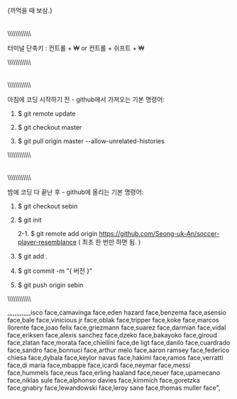 {까먹을 때 보삼.}
\
\
\
\\\\\\\\\\\\\\\\\\\\\\\\

터미널 단축키 : 컨트롤 + ₩ or 컨트롤 + 쉬프트 + ₩

\\\\\\\\\\\\\\\\\\\\\\\\
\
\
\
\\\\\\\\\\\\\\\\\\\\\\\\

아침에 코딩 시작하기 전 - github에서 가져오는 기본 명령어:

1. $ git remote update

2. $ git checkout master

3. $ git pull origin master --allow-unrelated-histories

\\\\\\\\\\\\\\\\\\\\\\\\
\
\
\
\\\\\\\\\\\\\\\\\\\\\\\\

밤에 코딩 다 끝난 후 - github에 올리는 기본 명령어:

1. $ git checkout sebin

2. $ git init

   2-1. $ git remote add origin https://github.com/Seong-uk-An/soccer-player-resemblance ( 최초 한 번만 하면 됨. )

3. $ git add .

4. $ git commit -m "{ 버전 }"

5. $ git push origin sebin

\\\\\\\\\\\\\\\\\\\\\\\\

,,,,,,,,,,,,,isco face,camavinga face,eden hazard face,benzema face,asensio face,bale face,vinicious jr face,oblak face,tripper face,koke face,marcos llorente face,joao felix face,griezmann face,suarez face,darmian face,vidal face,eriksen face,alexis sanchez face,dzeko face,bakayoko face,giroud face,zlatan face,morata face,chiellini face,de ligt face,danilo face,cuardrado face,sandro face,bonnuci face,arthur melo face,aaron ramsey face,federico chiesa face,dybala face,keylor navas face,hakimi face,ramos face,verratti face,di maria face,mbappe face,icardi face,neymar face,messi face,hummels face,reus face,erling haaland face,neuer face,upamecano face,niklas sule face,alphonso davies face,kimmich face,goretzka face,gnabry face,lewandowski face,leroy sane face,thomas muller face",
